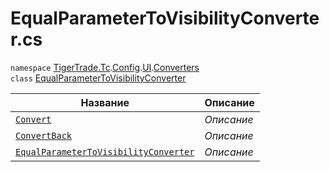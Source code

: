 
# EqualParameterToVisibilityConverter.cs
`namespace` [TigerTrade.Tc](../../../../../TigerTrade.Tc.md).[Config](../../../../../TigerTrade.Tc/Config.md).[UI](../../../../../TigerTrade.Tc/Config/UI.md).[Converters](../../../../../TigerTrade.Tc/Config/UI/Converters.md)  
    `class` [EqualParameterToVisibilityConverter](../EqualParameterToVisibilityConverter.cs.md)

| Название | Описание |
| --- | --- |
| [`Convert`](./Методы/Convert.md) | *Описание* |
| [`ConvertBack`](./Методы/ConvertBack.md) | *Описание* |
| [`EqualParameterToVisibilityConverter`](./Методы/EqualParameterToVisibilityConverter.md) | *Описание* |
